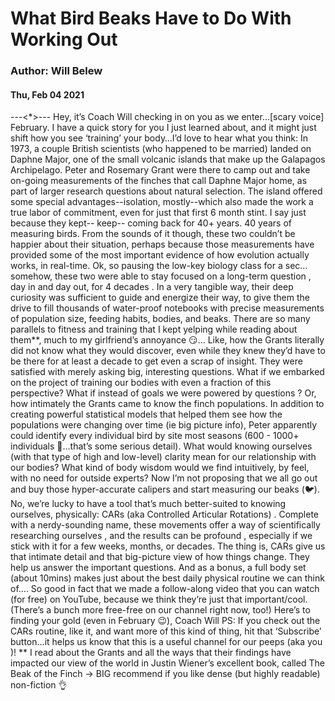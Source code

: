 # What Bird Beaks Have to Do With Working Out
### Author: Will Belew
#### Thu, Feb 04 2021
---<*>---
Hey, it’s Coach Will checking in on you as we enter…[scary voice]  February. I have a quick story for you I just learned about, and it might just shift how you see ‘training’ your body…I’d love to hear what you think: In 1973, a couple British scientists (who happened to be married) landed on Daphne Major, one of the small volcanic islands that make up the Galapagos Archipelago. Peter and Rosemary Grant were there to camp out and take on-going measurements of the finches that call Daphne Major home, as part of larger research questions about natural selection. The island offered some special advantages--isolation, mostly--which also made the work a true labor of commitment, even for just that first 6 month stint. I say  just  because they kept-- keep-- coming back for 40+ years. 40 years of measuring birds. From the sounds of it though, these two couldn’t be happier about their situation, perhaps because those measurements have provided some of the most important evidence of how evolution  actually  works,  in real-time. Ok, so pausing the low-key biology class for a sec…  somehow, these two were able to stay focused on a long-term  question , day in and day out, for 4 decades . In a very tangible way, their deep curiosity was sufficient to guide and energize their way, to give them the drive to fill  thousands  of water-proof notebooks with precise measurements of population size, feeding habits, bodies, and beaks.  There are  so  many parallels to fitness and training that I kept yelping while reading about them**, much to my girlfriend’s annoyance 😏… Like, how the Grants literally  did not know  what they would discover, even while they knew they’d have to be there for at least a decade to get even a scrap of insight. They were satisfied with merely asking big, interesting questions.  What if we embarked on the project of training our bodies with even a fraction of this perspective? What if instead of  goals  we were powered by  questions ? Or, how intimately the Grants came to know the finch populations. In addition to creating powerful statistical models that helped them see how the populations were changing over time (ie big picture info), Peter apparently could identify every individual bird  by site  most seasons (600 - 1000+ individuals 🤯...that’s some serious detail). What would knowing  ourselves  (with that type of high and low-level) clarity mean for our relationship with our bodies? What kind of  body wisdom  would we find intuitively, by feel, with no need for outside experts? Now I’m not proposing that we all go out and buy those hyper-accurate calipers and start measuring our beaks (🐦). No, we’re lucky to have a tool that’s much better-suited to knowing ourselves, physically:  CARs (aka Controlled Articular Rotations) . Complete with a nerdy-sounding name, these movements offer a way of scientifically researching  ourselves , and the results can be  profound , especially if we stick with it for a few weeks, months, or <gasp> decades. The thing is, CARs give us that intimate detail  and  that big-picture view of how things change. They help us answer the important questions. And as a bonus, a full body set (about 10mins) makes just about the best daily physical routine we can think of…. So good in fact that we made a  follow-along video that you can watch  (for free) on YouTube, because we think they’re just that important/cool. (There’s a bunch more free-free on our channel right now, too!) Here’s to finding your gold (even in February 😉), Coach Will PS: If you check out the CARs routine, like it, and want more of this kind of thing, hit that ‘Subscribe’ button...it helps us know that this is a useful channel for our peeps (aka  you )! ** I read about the Grants and all the ways that their findings have impacted our view of the world in Justin Wiener’s excellent book, called  The Beak of the Finch → BIG recommend  if you like dense (but highly readable) non-fiction  👌
                        